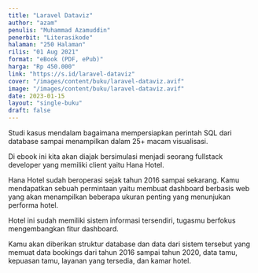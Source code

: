 ```yaml
---
title: "Laravel Dataviz"
author: "azam"
penulis: "Muhammad Azamuddin"
penerbit: "Literasikode"
halaman: "250 Halaman"
rilis: "01 Aug 2021"
format: "eBook (PDF, ePub)"
harga: "Rp 450.000"
link: "https://s.id/laravel-dataviz"
cover: "/images/content/buku/laravel-dataviz.avif"
image: "/images/content/buku/laravel-dataviz.avif"
date: 2023-01-15
layout: "single-buku"
draft: false
---
```



Studi kasus mendalam bagaimana mempersiapkan perintah SQL dari database sampai menampilkan dalam 25+ macam visualisasi.

Di ebook ini kita akan diajak bersimulasi menjadi seorang fullstack developer yang memiliki client yaitu Hana Hotel.

Hana Hotel sudah beroperasi sejak tahun 2016 sampai sekarang. Kamu mendapatkan sebuah permintaan yaitu membuat dashboard berbasis web yang akan menampilkan beberapa ukuran penting yang menunjukan performa hotel.

Hotel ini sudah memiliki sistem informasi tersendiri, tugasmu berfokus mengembangkan fitur dashboard.

Kamu akan diberikan struktur database dan data dari sistem tersebut yang memuat data bookings dari tahun 2016 sampai tahun 2020, data tamu, kepuasan tamu, layanan yang tersedia, dan kamar hotel.